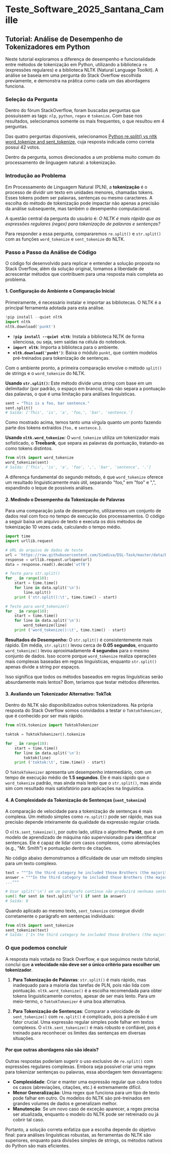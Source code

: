 # Teste_Software_2025_Santana_Camille
## Tutorial: Análise de Desempenho de Tokenizadores em Python

Neste tutorial exploramos a diferença de desempenho e funcionalidade entre métodos de tokenização em Python, utilizando a biblioteca `re` (expressões regulares) e a biblioteca NLTK (Natural Language Toolkit). A análise se baseia em uma pergunta do Stack Overflow escolhida previamente, e demonstra na prática como cada um das abordagens funciona.

### **Seleção da Pergunta**

Dentro do fórum StackOverflow, foram buscadas perguntas que possuíssem as tags: `nlp`, `python`, `regex` e `tokenize`.
Com base nos resultados, selecionamos somente os mais frequentes, o que resultou em 4 perguntas.

Das quatro perguntas disponíveis, selecionamos [Python re.split() vs nltk word_tokenize and sent_tokenize](https://stackoverflow.com/questions/35345761/python-re-split-vs-nltk-word-tokenize-and-sent-tokenize), cuja resposta indicada como correta possui 42 votos.

Dentro da pergunta, somos direcionados a um problema muito comum do processamento de linguagem natural: a tokenização.

### **Introdução ao Problema**

Em Processamento de Linguagem Natural (PLN), a **tokenização** é o processo de dividir um texto em unidades menores, chamadas tokens. Esses tokens podem ser palavras, sentenças ou mesmo caracteres. A escolha do método de tokenização pode impactar não apenas a precisão da análise subsequente, mas também o desempenho computacional.

A questão central da pergunta do usuário é: *O NLTK é mais rápido que as expressões regulares (regex) para tokenização de palavras e sentenças?*

Para responder a essa pergunta, compararemos `re.split()` e `str.split()` com as funções `word_tokenize` e `sent_tokenize` do NLTK.


### **Passo a Passo da Análise de Código**

O código foi desenvolvido para replicar e entender a solução proposta no Stack Overflow, além da solução original, tomamos a liberdade de acrescentar métodos que contribuem para uma resposta mais completa ao problema.

#### **1. Configuração do Ambiente e Comparação Inicial**

Primeiramente, é necessário instalar e importar as bibliotecas. O NLTK é a principal ferramenta adotada para esta análise.

```python
!pip install --quiet nltk
import nltk
nltk.download('punkt')
```

* **`!pip install --quiet nltk`**: Instala a biblioteca NLTK de forma silenciosa, ou seja, sem saídas na célula do notebook.
* **`import nltk`**: Importa a biblioteca para o ambiente.
* **`nltk.download('punkt')`**: Baixa o módulo `punkt`, que contém modelos pré-treinados para tokenização de sentenças.

Com o ambiente pronto, a primeira comparação envolve o método `split()` de strings e o `word_tokenize` do NLTK.

**Usando `str.split()`:**
Este método divide uma string com base em um delimitador (por padrão, o espaço em branco), mas não separa a pontuação das palavras, o que é uma limitação para análises linguísticas.

```python
sent = "This is a foo, bar sentence."
sent.split()
# Saída: ['This', 'is', 'a', 'foo,', 'bar', 'sentence.']
```
Como mostrado acima, temos tanto uma vírgula quanto um ponto fazendo parte dos tokens extraídos (`foo,` e `sentence.`).

**Usando `nltk.word_tokenize`:**
O `word_tokenize` utiliza um tokenizador mais sofisticado, o **Treebank**, que separa as palavras da pontuação, tratando-as como tokens distintos.

```python
from nltk import word_tokenize
word_tokenize(sent)
# Saída: ['This', 'is', 'a', 'foo', ',', 'bar', 'sentence', '.']
```

A diferença fundamental do segundo método, é que `word_tokenize` oferece um resultado linguisticamente mais útil, separando "foo," em "foo" e ",", expandindo o leque de possíveis análises.

#### **2. Medindo o Desempenho da Tokenização de Palavras**

Para uma comparação justa de desempenho, utilizaremos um conjunto de dados real com foco no tempo de execução dos processamentos. O código a seguir baixa um arquivo de texto e executa os dois métodos de tokenização 10 vezes cada, calculando o tempo médio.

```python
import time
import urllib.request

# URL do arquivo de dados de teste
url = 'https://raw.githubusercontent.com/Simdiva/DSL-Task/master/data/DSLCC-v2.0/test/test.txt'
response = urllib.request.urlopen(url)
data = response.read().decode('utf8')

# Teste para str.split()
for _ in range(10):
    start = time.time()
    for line in data.split('\n'):
        line.split()
    print ('str.split():\t', time.time() - start)

# Teste para word_tokenize()
for _ in range(10):
    start = time.time()
    for line in data.split('\n'):
        word_tokenize(line)
    print ('word_tokenize():\t', time.time() - start)
```

**Resultados do Desempenho:**
O `str.split()` é consistentemente mais rápido. Em média, `str.split()` levou cerca de **0.05 segundos**, enquanto `word_tokenize()` levou aproximadamente **4 segundos** para o mesmo conjunto de dados. Isso ocorre porque `word_tokenize` realiza operações mais complexas baseadas em regras linguísticas, enquanto `str.split()` apenas divide a string por espaços.

Isso significa que todos os métodos baseados em regras linguísticas serão absurdamente mais lentos? Bom, teríamos que testar métodos diferentes.

#### **3. Avaliando um Tokenizador Alternativo: TokTok**

Dentro do NLTK são disponibilizados outros tokenizadores. Na própria resposta do Stack Overflow somos convidados a testar o `ToktokTokenizer`, que é conhecido por ser mais rápido.

```python
from nltk.tokenize import ToktokTokenizer

toktok = ToktokTokenizer().tokenize

for _ in range(10):
    start = time.time()
    for line in data.split('\n'):
        toktok(line)
    print ('toktok:\t', time.time() - start)
```

O `ToktokTokenizer` apresenta um desempenho intermediário, com um tempo de execução médio de **1.5 segundos**. Ele é mais rápido que o `word_tokenize` padrão, mas ainda mais lento que o `str.split()`, mas ainda sim com resultado mais satisfatório para aplicações na linguística.

#### **4. A Complexidade da Tokenização de Sentenças (`sent_tokenize`)**

A comparação de velocidade para a tokenização de sentenças é mais complexa. Um método simples como `re.split()` pode ser rápido, mas sua precisão depende inteiramente da qualidade da expressão regular criada.

O `nltk.sent_tokenize()`, por outro lado, utiliza o algoritmo **Punkt**, que é um modelo de aprendizado de máquina não supervisionado para identificar sentenças. Ele é capaz de lidar com casos complexos, como abreviações (e.g., "Mr. Smith") e pontuação dentro de citações.

No código abaixo demonstramos a dificuldade de usar um método simples para um texto complexo.

```python
text = """In the third category he included those Brothers (the majority) who saw nothing in Freemasonry but the external forms and ceremonies..."""
answer = """In the third category he included those Brothers (the majority) who saw nothing in Freemasonry but the external forms and ceremonies, and prized the strict performance of these forms without troubling about their purport or significance.
..."""

# Usar split('\n') em um parágrafo contínuo não produzirá nenhuma sentença correta.
sum(1 for sent in text.split('\n') if sent in answer)
# Saída: 0
```

Quando aplicado ao mesmo texto, `sent_tokenize` consegue dividir corretamente o parágrafo em sentenças individuais:

```python
from nltk import sent_tokenize
sent_tokenize(text)
# Saída: ['In the third category he included those Brothers (the majority) who saw nothing in Freemasonry...', 'Such were Willarski and even the Grand Master of the principal lodge.', ...]
```

### **O que podemos concluir**

A resposta mais votada no Stack Overflow, e que seguimos neste tutorial, conclui que **a velocidade não deve ser o único critério para escolher um tokenizador**.

1.  **Para Tokenização de Palavras**: `str.split()` é mais rápido, mas inadequado para a maioria das tarefas de PLN, pois não lida com pontuação. `nltk.word_tokenize()` é a escolha recomendada para obter tokens linguisticamente corretos, apesar de ser mais lento. Para um meio-termo, o `ToktokTokenizer` é uma boa alternativa.

2.  **Para Tokenização de Sentenças**: Comparar a velocidade de `sent_tokenize()` com `re.split()` é complicado, pois a precisão é um fator crucial. Uma expressão regular simples pode falhar em textos complexos. O `nltk.sent_tokenize()` é mais robusto e confiável, pois é treinado para reconhecer os limites das sentenças em diversas situações.

#### **Por que outras abordagens não são ideais?**

Outras respostas poderiam sugerir o uso exclusivo de `re.split()` com expressões regulares complexas. Embora seja possível criar uma regex para tokenizar sentenças ou palavras, essa abordagem tem desvantagens:

* **Complexidade**: Criar e manter uma expressão regular que cubra todos os casos (abreviações, citações, etc.) é extremamente difícil.
* **Menor Generalização**: Uma regex que funciona para um tipo de texto pode falhar em outro. Os modelos do NLTK são pré-treinados em grandes volumes de dados e generalizam melhor.
* **Manutenção**: Se um novo caso de exceção aparecer, a regex precisa ser atualizada, enquanto o modelo do NLTK pode ser retreinado ou já cobrir tal caso.

Portanto, a solução correta enfatiza que a escolha depende do objetivo final: para análises linguísticas robustas, as ferramentas do NLTK são superiores, enquanto para divisões simples de strings, os métodos nativos do Python são mais eficientes.



